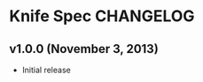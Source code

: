 Knife Spec CHANGELOG
====================


v1.0.0 (November 3, 2013)
-------------------------
- Initial release
